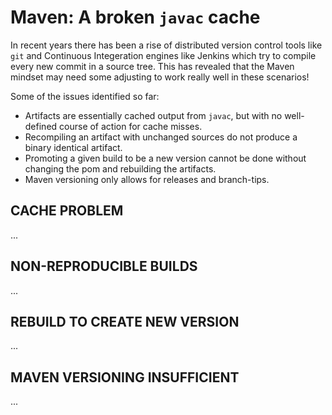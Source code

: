 Maven: A broken `javac` cache
===

In recent years there has been a rise of distributed version control
tools like `git` and Continuous Integeration
engines like Jenkins which try to compile every
new commit in a source tree.  This has revealed that the Maven
mindset may need some adjusting to work really well in these
scenarios!

Some of the issues identified so far:

* Artifacts are essentially cached output from `javac`, but with no well-defined course of action
for cache misses.
* Recompiling an artifact with unchanged sources do not produce a binary identical artifact.
* Promoting a given build to be a new version cannot be done without changing
the pom and rebuilding the artifacts.
* Maven versioning only allows for releases and branch-tips.





CACHE PROBLEM
---

...

NON-REPRODUCIBLE BUILDS
---
...

REBUILD TO CREATE NEW VERSION
---

...

MAVEN VERSIONING INSUFFICIENT
---

...

